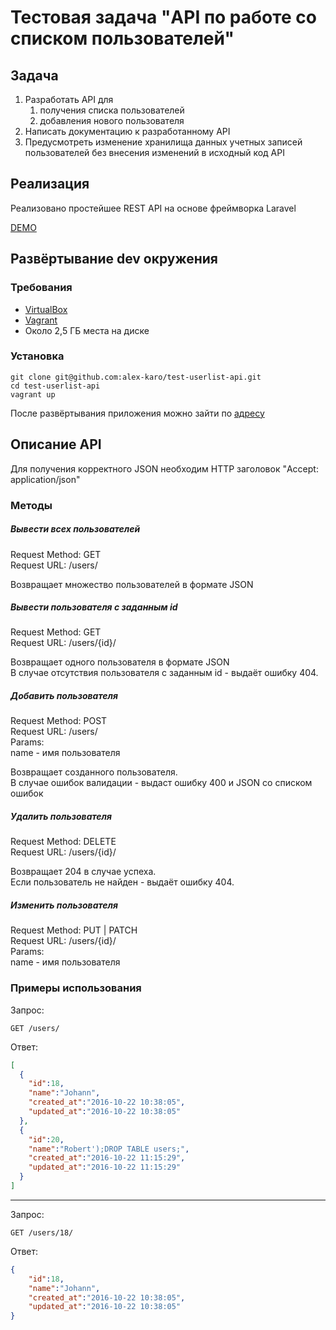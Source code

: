 ﻿
# Тестовая задача "API по работе со списком пользователей"

## Задача

1. Разработать API для
   1. получения списка пользователей
   2. добавления нового пользователя
1. Написать документацию к разработанному API
2. Предусмотреть изменение хранилища данных учетных записей пользователей без внесения изменений в исходный код API 

## Реализация

Реализовано простейшее REST API на основе фреймворка Laravel

[DEMO](http://test-api.karo-dev.ru/)

## Развёртывание dev окружения

### Требования
* [VirtualBox](https://www.virtualbox.org/)
* [Vagrant](https://www.vagrantup.com/)
* Около 2,5 ГБ места на диске

### Установка

```
git clone git@github.com:alex-karo/test-userlist-api.git
cd test-userlist-api
vagrant up
```
После развёртывания приложения можно зайти по [адресу](http://192.168.33.115/)

## Описание API

Для получения корректного JSON необходим HTTP заголовок "Accept: application/json"

### Методы

##### Вывести всех пользователей
Request Method: GET  
Request URL: /users/

Возвращает множество пользователей в формате JSON

##### Вывести пользователя с заданным id
Request Method: GET  
Request URL: /users/{id}/

Возвращает одного пользователя в формате JSON  
В случае отсутствия пользователя с заданным id - выдаёт ошибку 404.

##### Добавить пользователя
Request Method: POST  
Request URL: /users/  
Params:  
name - имя пользователя

Возвращает созданного пользователя.  
В случае ошибок валидации - выдаст ошибку 400 и JSON со списком ошибок

##### Удалить пользователя
Request Method: DELETE  
Request URL: /users/{id}/

Возвращает 204 в случае успеха.  
Если пользователь не найден - выдаёт ошибку 404.

##### Изменить пользователя
Request Method: PUT | PATCH  
Request URL: /users/{id}/  
Params:  
name - имя пользователя

### Примеры использования


Запрос:
```
GET /users/
```
Ответ: 
```json
[
  {
    "id":18,
    "name":"Johann",
    "created_at":"2016-10-22 10:38:05",
    "updated_at":"2016-10-22 10:38:05"
  },
  {
    "id":20,
    "name":"Robert');DROP TABLE users;",
    "created_at":"2016-10-22 11:15:29",
    "updated_at":"2016-10-22 11:15:29"
  }
]
```
  
---

Запрос:
```
GET /users/18/
```
Ответ: 
```json
{
    "id":18,
    "name":"Johann",
    "created_at":"2016-10-22 10:38:05",
    "updated_at":"2016-10-22 10:38:05"
}
```
